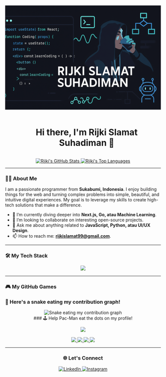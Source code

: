 <p align="center">
  <img src="https://github.com/Kaaabaaa/Kaaabaaa/blob/main/ChatGPT%20Image%2016%20Okt%202025,%2020.29.25.png?raw=true" alt="Rijki Slamat Suhadiman Github Header"/>
</p>

<div id="user-content-toc">
  <ul align="center">
    <summary><h1 style="display: inline-block;">Hi there, I'm Rijki Slamat Suhadiman 👋</h1></summary>
  </ul>
</div>

<div align="center">
  <a href="https://github.com/Kaaabaaa">
    <img src="https://github-readme-stats.vercel.app/api?username=Kaaabaaa&show_icons=true&theme=radical&hide_border=true&count_private=true" alt="Rijki's GitHub Stats" />
  </a>
  <a href="https://github.com/Kaaabaaa">
    <img src="https://github-readme-stats.vercel.app/api/top-langs/?username=Kaaabaaa&layout=compact&theme=radical&hide_border=true" alt="Rijki's Top Languages" />
  </a>
</div>

---

### 👨‍💻 About Me

I am a passionate programmer from **Sukabumi, Indonesia**. I enjoy building things for the web and turning complex problems into simple, beautiful, and intuitive digital experiences. My goal is to leverage my skills to create high-tech solutions that make a difference.

- 🌱 I’m currently diving deeper into **Next.js, Go, atau Machine Learning**.
- 👯 I’m looking to collaborate on interesting open-source projects.
- 💬 Ask me about anything related to **JavaScript, Python, atau UI/UX Design**.
- 📫 How to reach me: **rijkislamat99@gmail.com**.

---

### 🛠️ My Tech Stack

<p align="center">
  <a href="https://skillicons.dev">
    <img src="https://skillicons.dev/icons?i=js,react,nodejs,python,git,vscode,figma,docker" />
  </a>
</p>

---

### 🎮 My GitHub Games

### 🐍 Here's a snake eating my contribution graph!

<div align="center">
  <img src="https://raw.githubusercontent.com/Kaaabaaa/Kaaabaaa/main/dist/github-contribution-grid-snake.svg" alt="Snake eating my contribution graph">
</div>

<div align="center">
  ### 🕹️ Help Pac-Man eat the dots on my profile!

<p align="center">
    <a href="https://github.com/NAMA-USERNAME-ANDA/NAMA-USERNAME-ANDA/actions/workflows/pacman.yml">
        <img src="https://raw.githubusercontent.com/NAMA-USERNAME-ANDA/NAMA-USERNAME-ANDA/main/pacman.svg" />
    </a>
</p>

<p align="center">
    <a href="https://github.com/NAMA-USERNAME-ANDA/NAMA-USERNAME-ANDA/actions/workflows/pacman.yml?event.inputs.direction=up">
        <img src="https://raw.githubusercontent.com/dalealleshouse/readme-pacman/main/assets/up.png" width="50" />
    </a>
    <a href="https://github.com/NAMA-USERNAME-ANDA/NAMA-USERNAME-ANDA/actions/workflows/pacman.yml?event.inputs.direction=down">
        <img src="https://raw.githubusercontent.com/dalealleshouse/readme-pacman/main/assets/down.png" width="50" />
    </a>
    <a href="https://github.com/NAMA-USERNAME-ANDA/NAMA-USERNAME-ANDA/actions/workflows/pacman.yml?event.inputs.direction=left">
        <img src="https://raw.githubusercontent.com/dalealleshouse/readme-pacman/main/assets/left.png" width="50" />
    </a>
    <a href="https://github.com/NAMA-USERNAME-ANDA/NAMA-USERNAME-ANDA/actions/workflows/pacman.yml?event.inputs.direction=right">
        <img src="https://raw.githubusercontent.com/dalealleshouse/readme-pacman/main/assets/right.png" width="50" />
    </a>
</p>

---

### 🌐 Let's Connect

<p align="center">
  <a href="https://www.linkedin.com/in/rijki-slamat-suhardiman-65656a162" target="_blank">
    <img src="https://img.shields.io/badge/LinkedIn-0077B5?style=for-the-badge&logo=linkedin&logoColor=white" alt="LinkedIn"/>
  </a>
  <a href="https://www.instagram.com/iknitee_" target="_blank">
    <img src="https://img.shields.io/badge/Instagram-E4405F?style=for-the-badge&logo=instagram&logoColor=white" alt="Instagram"/>
  </a>
</p>
